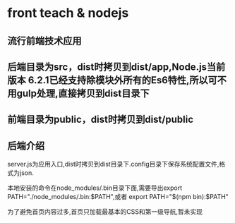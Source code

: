 # front teach & nodejs

## 流行前端技术应用


## 后端目录为src，dist时拷贝到dist/app,Node.js当前版本 6.2.1已经支持除模块外所有的Es6特性,所以可不用gulp处理,直接拷贝到dist目录下
## 前端目录为public，dist时拷贝到dist/public

## 后端介绍

  server.js为应用入口,dist时拷贝到dist目录下.config目录下保存系统配置文件,格式为json.


本地安装的命令在node_modules/.bin目录下面,需要导出export PATH="./node_modules/.bin:$PATH",或者 export PATH="$(npm bin):$PATH"

为了避免首页内容过多,首页只加载最基本的CSS和第一级导航,暂未实现